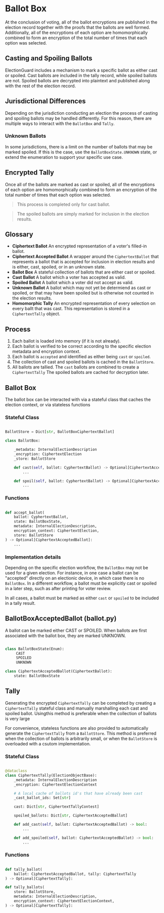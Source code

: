 # Ballot Box

At the conclusion of voting, all of the ballot encryptions are published in the election record together with the proofs that the ballots are well formed.  Additionally, all of the encryptions of each option are homomorphically combined to form an encryption of the total number of times that each option was selected.

## Casting and Spoiling Ballots

ElectionGuard includes a mechanism to mark a specific ballot as either cast or spoiled.  Cast ballots are included in the tally record, while spoiled ballots are not.  Spoiled ballots are decrypted into plaintext and published along with the rest of the election record.

## Jurisdictional Differences

Depending on the jurisdiction conducting an election the process of casting and spoiling ballots may be handled differently. For this reason, there are multiple ways to interact with the `BallotBox` and `Tally`.

### Unknown Ballots

In some jurisdictions, there is a limit on the number of ballots that may be marked spoiled.  If this is the case, use the `BallotBoxState.UNKNOWN` state, or extend the enumeration to support your specific use case.

## Encrypted Tally

Once all of the ballots are marked as cast or spoiled, all of the encryptions of each option are homomorphically combined to form an encryption of the total number of times that each option was selected.  

> This process is completed only for cast ballot.

> The spoiled ballots are simply marked for inclusion in the election results.

## Glossary

- **Ciphertext Ballot** An encrypted representation of a voter's filled-in ballot.
- **Ciphertext Accepted Ballot** A wrapper around the `CiphertextBallot` that represents a ballot that is accepted for inclusion in election results and is either, cast, spoiled, or in an unknown state.
- **Ballot Box** A stateful collection of ballots that are either cast or spoiled.
- **Cast Ballot** A ballot which a voter has accepted as valid.
- **Spoiled Ballot** A ballot which a voter did not accept as valid.
- **Unknown Ballot** A ballot which may not yet be determiend as cast or spoiled, or that may have been spoiled but is otherwise not counted in the election results.
- **Homomorphic Tally** An encrypted representation of every selection on every ballt that was cast.  This representation is stored in a `CiphertextTally` object.

## Process

1. Each ballot is loaded into memory (if it is not already).
2. Each ballot is verified to be correct according to the specific election metadata and encryption context.
3. Each ballot is `accepted` and identified as either being `cast` or `spoiled`.
4. The collection of cast and spoiled ballots is cached in the `BallotStore`.
5. All ballots are tallied.  The `cast` ballots are combined to create a `CiphertextTally` The spoiled ballots are cached for decryption later.

## Ballot Box

The ballot box can be interacted with via a stateful class that caches the election context, or via stateless functions

### Stateful Class

```python

BallotStore = Dict[str, BallotBoxCiphertextBallot]

class BallotBox:

    _metadata: InternalElectionDescription
    _encryption: CiphertextElection
    _store: BallotStore

    def cast(self, ballot: CyphertextBallot) -> Optional[CiphertextAcceptedBallot]:
        ...

    def spoil(self, ballot: CyphertextBallot) -> Optional[CiphertextAcceptedBallot]:
        ...

```

### Functions

``` python

def accept_ballot(
    ballot: CyphertextBallot,
    state: BallotBoxState,
    metadata: InternalElectionDescription, 
    encryption_context: CiphertextElection, 
    store: BallotStore
) -> Optional[CiphertextAcceptedBallot]:
    ...

```

### Implementation details

Depending on the specific election workflow, the `BallotBox` may not be used for a given election.  For instance, in one case a ballot can be "accepted" directly on an electionic device, in which case there is no `BallotBox`.  In a different workflow, a ballot must be explicitly cast or spoiled in a later step, such as after printing for voter review.

In all cases, a ballot must be marked as either `cast` or `spoiled` to be included in a tally result.

## BallotBoxAcceptedBallot (ballot.py)

A ballot can be marked either CAST or SPOILED.  When ballots are first associated with the ballot box, they are marked UNKNOWN.

```python

class BallotBoxState(Enum):
     CAST
     SPOILED
     UNKNOWN

class CiphertextAcceptedBallot(CiphertextBallot):
    state: BallotBoxState

```

## Tally

Generating the encrypted `CiphertextTally` can be completed by creating a `CiphertextTally` stateful class and manually marshalling each cast and spoiled ballot.  Usingthis method is preferable when the collection of ballots is very large

For convenience, stateless functions are also provided to automatically generate the `CiphertextTally` from a `BallotStore`.  This method is preferred when the collection of ballots is arbitrarily small, or when the `BallotStore` is overloaded with a csutom implementation.

### Stateful Class

```python

@dataclass
class CiphertextTally(ElectionObjectBase):
    _metadata: InternalElectionDescription
    _encryption: CiphertextElectionContext

    # A local cache of ballots id's that have already been cast
    _cast_ballot_ids: Set[str]

    cast: Dict[str, CiphertextTallyContest]

    spoiled_ballots: Dict[str, CiphertextAcceptedBallot]

    def add_cast(self, ballot: CiphertextAcceptedBallot) -> bool:
        ...

    def add_spoiled(self, ballot: CiphertextAcceptedBallot) -> bool:
        ...

```

### Functions

```python

def tally_ballot(
    ballot: CiphertextAcceptedBallot, tally: CiphertextTally
) -> Optional[CiphertextTally]:

def tally_ballots(
    store: BallotStore,
    metadata: InternalElectionDescription,
    encryption_context: CiphertextElectionContext,
) -> Optional[CiphertextTally]:

```
